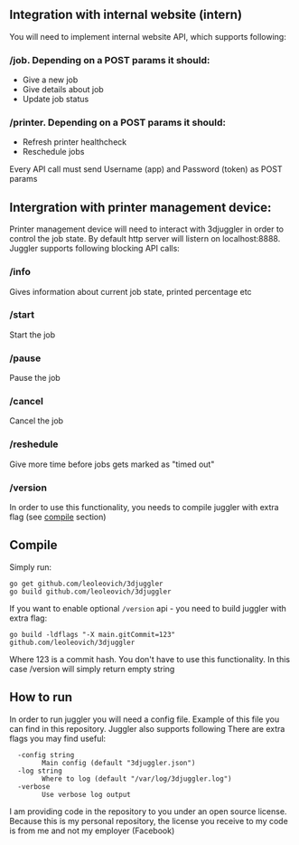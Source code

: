 ## Integration with internal website (intern)
You will need to implement internal website API, which supports following:
### /job. Depending on a POST params it should:
  * Give a new job
  * Give details about job
  * Update job status
### /printer. Depending on a POST params it should:  
  * Refresh printer healthcheck
  * Reschedule jobs

Every API call must send Username (app) and Password (token) as POST params

## Intergration with printer management device:
Printer management device will need to interact with 3djuggler in order to control the job state.
By default http server will listern on localhost:8888. Juggler supports following blocking API calls:
### /info
Gives information about current job state, printed percentage etc
### /start
Start the job
### /pause
Pause the job
### /cancel
Cancel the job
### /reshedule
Give more time before jobs gets marked as "timed out"
### /version
In order to use this functionality, you needs to compile juggler with extra flag (see [compile](https://github.com/leoleovich/3djuggler#compile) section)

## Compile
Simply run:
```
go get github.com/leoleovich/3djuggler
go build github.com/leoleovich/3djuggler
```
If you want to enable optional `/version` api - you need to build juggler with extra flag:
```
go build -ldflags "-X main.gitCommit=123" github.com/leoleovich/3djuggler
```
Where 123 is a commit hash. You don't have to use this functionality. In this case /version will simply return empty string

## How to run
In order to run juggler you will need a config file. Example of this file you can find in this repository.
Juggler also supports following
There are extra flags you may find useful:
```
  -config string
    	Main config (default "3djuggler.json")
  -log string
    	Where to log (default "/var/log/3djuggler.log")
  -verbose
    	Use verbose log output
```


I am providing code in the repository to you under an open source license. Because this is my personal repository, the license you receive to my code is from me and not my employer (Facebook)
